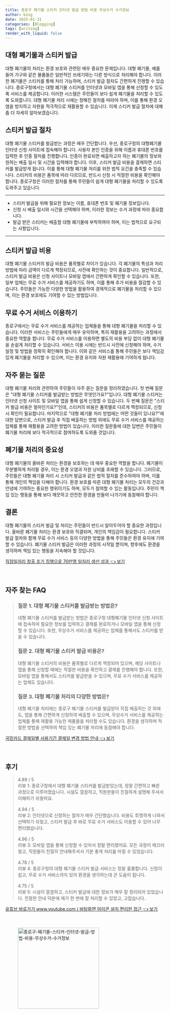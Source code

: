 ```yaml
---
title: 종로구 폐기물 스티커 인터넷 발급 방법 비용 무상수거 수거정보
author: bing
date: 2025-01-31
categories: [Blogging]
tags: [writing]
render_with_liquid: false
---
```



<h2 id='대형 폐기물과 스티커 발급'>대형 폐기물과 스티커 발급</h2>

<p>대형 폐기물의 처리는 환경 보호와 관련된 매우 중요한 문제입니다. 대형 폐기물, 예를 들어 가구와 같은 물품들은 일반적인 쓰레기와는 다른 방식으로 처리해야 합니다. 이러한 폐기물은 스티커를 통해 처리 가능하며, 스티커 발급 절차도 간편하게 진행할 수 있습니다. 종로구청에서는 대형 폐기물 스티커를 인터넷과 모바일 앱을 통해 신청할 수 있도록 서비스를 제공합니다. 이러한 시스템은 주민들이 보다 쉽게 폐기물을 처리할 수 있도록 도와줍니다. 대형 폐기물 처리 시에는 정해진 절차를 따라야 하며, 이를 통해 환경 오염을 방지하고 자원을 적극적으로 재활용할 수 있습니다. 이제 스티커 발급 절차에 대해 좀 더 자세히 알아보겠습니다.</p>

<h2 id='스티커 발급 절차'>스티커 발급 절차</h2>

<p>대형 폐기물 스티커를 발급받는 과정은 매우 간단합니다. 우선, 종로구청의 대형폐기물 인터넷 신청 사이트에 접속해야 합니다. 사용자 본인 인증을 위해 이름과 휴대폰 번호를 입력한 후 인증 절차를 진행합니다. 인증이 완료되면 배출하고자 하는 폐기물의 정보와 원하는 배출 일시 및 시간을 입력해야 합니다. 이후, 스티커 발급 비용을 결제하면 스티커를 발급받게 됩니다. 이를 통해 대형 폐기물 처리를 위한 법적 요건을 충족할 수 있습니다. 스티커의 비용은 품목에 따라 다르므로, 반드시 신청 시 적절한 비용을 확인해야 합니다. 종로구청은 이러한 절차를 통해 주민들이 쉽게 대형 폐기물을 처리할 수 있도록 도와주고 있습니다.</p>

<hr />

<ul>
    <li>스티커 발급을 위해 필요한 정보는 이름, 휴대폰 번호 및 폐기물 정보입니다.</li>
    <li>신청 시 배출 일시와 시간을 선택해야 하며, 이러한 정보는 수거 과정에 따라 중요합니다.</li>
    <li>발급 받은 스티커는 배출할 대형 폐기물에 부착하여야 하며, 이는 법적으로 요구되는 사항입니다.</li>
</ul>

<hr />

<h2 id='스티커 발급 비용'>스티커 발급 비용</h2>

<p>대형 폐기물 스티커의 발급 비용은 품목별로 차이가 있습니다. 각 폐기물의 특성과 처리 방법에 따라 금액이 다르게 책정되므로, 사전에 확인하는 것이 중요합니다. 일반적으로, 스티커 발급 비용은 신청 사이트나 모바일 앱에서 간편하게 확인할 수 있습니다. 또한, 일부 업체는 무료 수거 서비스를 제공하기도 하며, 이를 통해 추가 비용을 절감할 수 있습니다. 주민들은 가능한 다양한 방법을 활용하여 경제적으로 폐기물을 처리할 수 있으며, 이는 환경 보호에도 기여할 수 있는 방법입니다.</p>

<h2 id='무료 수거 서비스 이용하기'>무료 수거 서비스 이용하기</h2>

<p>종로구에서는 무료 수거 서비스를 제공하는 업체들을 통해 대형 폐기물을 처리할 수 있습니다. 이러한 서비스는 주민들에게 매우 유익하며, 특히 재활용을 고려하는 과정에서 중요한 역할을 합니다. 무료 수거 서비스를 이용하면 별도의 비용 부담 없이 대형 폐기물을 손쉽게 처리할 수 있습니다. 서비스 이용 시에는 반드시 사전에 신청해야 하며, 수거 일정 및 방법을 정확히 확인해야 합니다. 이와 같은 서비스를 통해 주민들은 보다 책임감 있게 폐기물을 처리할 수 있으며, 이는 환경 유지와 자원 재활용에 기여하게 됩니다.</p>

<h2 id='자주 묻는 질문'>자주 묻는 질문</h2>

<p>대형 폐기물 처리와 관련하여 주민들이 자주 묻는 질문을 정리하였습니다. 첫 번째 질문은 "대형 폐기물 스티커를 발급받는 방법은 무엇인가요?"입니다. 대형 폐기물 스티커는 인터넷 신청 사이트 및 모바일 앱을 통해 쉽게 신청할 수 있습니다. 두 번째 질문은 "스티커 발급 비용은 얼마인가요?"인데, 스티커의 비용은 품목별로 다르게 책정되므로, 신청 시 확인이 필요합니다. 마지막으로 "대형 폐기물 처리 방법에는 어떤 것들이 있나요?"에 대한 답변으로, 스티커 발급 후 직접 배출하는 방법 외에도 무료 수거 서비스를 제공하는 업체를 통해 재활용을 고려한 방법이 있습니다. 이러한 질문들에 대한 답변은 주민들이 폐기물 처리에 보다 적극적으로 참여하도록 도와줄 것입니다.</p>

<h2 id='폐기물 처리의 중요성'>폐기물 처리의 중요성</h2>

<p>대형 폐기물의 올바른 처리는 환경을 보호하는 데 매우 중요한 역할을 합니다. 폐기물이 무분별하게 처리될 경우, 이는 환경 오염과 자원 낭비를 초래할 수 있습니다. 그러므로, 주민들은 대형 폐기물 처리 시 스티커 발급과 같은 법적 절차를 준수하여야 하며, 이를 통해 개인의 책임을 다해야 합니다. 환경 보호를 따른 대형 폐기물 처리는 모두의 건강과 안녕에 기여하는 중요한 행위이기도 하며, 모두가 참여할 수 있는 활동입니다. 주민이 책임 있는 행동을 통해 보다 깨끗하고 안전한 환경을 만들어 나가기에 동참해야 합니다.</p>

<h2 id='결론'>결론</h2>

<p>대형 폐기물의 스티커 발급 및 처리는 주민들이 반드시 알아두어야 할 중요한 과정입니다. 올바른 폐기물 처리는 환경 보호와 직결되며, 개인의 책임감이 필요합니다. 스티커 발급 절차와 함께 무료 수거 서비스 등의 다양한 방법을 통해 주민들은 환경 유지에 기여할 수 있습니다. 폐기물 스티커 발급은 이러한 과정의 시작일 뿐이며, 향후에도 환경을 생각하며 책임 있는 행동을 지속해야 할 것입니다.</p>


<p><a class="click-button" title="직접일자리 창출 조기 집행으로 70만명 일자리 생산 성과" href="https://aptwhite.github.io/posts/%EC%A7%81%EC%A0%91%EC%9D%BC%EC%9E%90%EB%A6%AC-%EC%B0%BD%EC%B6%9C-%EC%A1%B0%EA%B8%B0-%EC%A7%91%ED%96%89%EC%9C%BC%EB%A1%9C-70%EB%A7%8C%EB%AA%85-%EC%9D%BC%EC%9E%90%EB%A6%AC-%EC%83%9D%EC%82%B0-%EC%84%B1%EA%B3%BC/" rel="dofollow">직접일자리 창출 조기 집행으로 70만명 일자리 생산 성과 👈 보기</a></p><br>
<h2 id='자주_찾는_FAQ'>자주 찾는 FAQ</h2>
<div itemscope="" itemtype="https://schema.org/FAQPage"> 
<blockquote> 
<div itemscope="" itemprop="mainEntity" itemtype="https://schema.org/Question"> 
<h3 itemprop="name">질문 1. 대형 폐기물 스티커를 발급받는 방법은?</h3> 
<div itemscope="" itemprop="acceptedAnswer" itemtype="https://schema.org/Answer"> 
<span itemprop="text"> 
<p>대형 폐기물 스티커를 발급받는 방법은 종로구청 대형폐기물 인터넷 신청 사이트에 접속하여 필요한 정보를 입력하고 결제를 완료하거나 모바일 앱을 통해 신청할 수 있습니다. 또한, 무상수거 서비스를 제공하는 업체를 통해서도 스티커를 받을 수 있습니다.</p> 
</span> 
</div> 
</div> 

<div itemscope="" itemprop="mainEntity" itemtype="https://schema.org/Question"> 
<h3 itemprop="name">질문 2. 대형 폐기물 스티커 발급 비용은?</h3> 
<div itemscope="" itemprop="acceptedAnswer" itemtype="https://schema.org/Answer"> 
<span itemprop="text"> 
<p>대형 폐기물 스티커의 비용은 품목별로 다르게 책정되어 있으며, 해당 사이트나 앱을 통해 신청할 때에는 적절한 비용을 확인하고 결제를 진행해야 합니다. 또한, 모바일 앱을 통해서도 스티커를 발급받을 수 있으며, 무료 수거 서비스를 제공하는 업체도 있습니다.</p> 
</span> 
</div> 
</div> 

<div itemscope="" itemprop="mainEntity" itemtype="https://schema.org/Question"> 
<h3 itemprop="name">질문 3. 대형 폐기물 처리의 다양한 방법은?</h3> 
<div itemscope="" itemprop="acceptedAnswer" itemtype="https://schema.org/Answer"> 
<span itemprop="text"> 
<p>대형 폐기물 처리에는 종로구 폐기물 스티커를 발급받아 직접 배출하는 것 외에도, 앱을 통해 간편하게 신청하여 배출할 수 있으며, 무상수거 서비스를 제공하는 업체를 통해 재활용 가능한 제품들을 처리할 수도 있습니다. 환경을 생각하며 적절한 방법을 선택하여 책임 있는 폐기물 처리에 동참해야 합니다.</p> 
</span> 
</div> 
</div> 
</blockquote> 
</div>
<p><a class="click-button" title="국민카드 결제일별 사용기간 결제일 변경 방법 안내" href="https://aptwhite.github.io/posts/%EA%B5%AD%EB%AF%BC%EC%B9%B4%EB%93%9C-%EA%B2%B0%EC%A0%9C%EC%9D%BC%EB%B3%84-%EC%82%AC%EC%9A%A9%EA%B8%B0%EA%B0%84-%EA%B2%B0%EC%A0%9C%EC%9D%BC-%EB%B3%80%EA%B2%BD-%EB%B0%A9%EB%B2%95-%EC%95%88%EB%82%B4/" rel="dofollow">국민카드 결제일별 사용기간 결제일 변경 방법 안내 👈 보기</a></p><br>
<h2 id='후기'>후기</h2>
<div itemscope itemtype="https://schema.org/Product">
  <blockquote>
  <div itemprop="review" itemscope itemtype="https://schema.org/Review">
      <div itemprop="reviewRating" itemscope itemtype="https://schema.org/Rating"> <span itemprop="ratingValue">4.89</span> / <span itemprop="bestRating">5</span> </div>
      <span itemprop="reviewBody">리뷰 1: 종로구청에서 대형 폐기물 스티커를 발급받았는데, 정말 간편하고 빠른 과정으로 이루어졌습니다. 시설도 깔끔하고, 직원분들이 친절하게 설명해 주셔서 이해하기 쉬웠어요.</span>
  </div>
  <br>
  <div itemprop="review" itemscope itemtype="https://schema.org/Review">
      <div itemprop="reviewRating" itemscope itemtype="https://schema.org/Rating"> <span itemprop="ratingValue">4.94</span> / <span itemprop="bestRating">5</span> </div>
      <span itemprop="reviewBody">리뷰 2: 인터넷으로 신청하는 절차가 매우 간단했습니다. 비용도 투명하게 나와서 선택하기 쉬웠고, 스티커 발급 후 바로 무료 수거 서비스도 이용할 수 있어 너무 편리했습니다.</span>
  </div>
  <br>
  <div itemprop="review" itemscope itemtype="https://schema.org/Review">
      <div itemprop="reviewRating" itemscope itemtype="https://schema.org/Rating"> <span itemprop="ratingValue">4.96</span> / <span itemprop="bestRating">5</span> </div>
      <span itemprop="reviewBody">리뷰 3: 모바일 앱을 통해 신청할 수 있어서 정말 편리했어요. 모든 과정이 매끄러웠고, 직원들이 친절히 안내해주셔서 기분 좋게 처리를 마칠 수 있었습니다.</span>
  </div>
  <br>
  <div itemprop="review" itemscope itemtype="https://schema.org/Review">
      <div itemprop="reviewRating" itemscope itemtype="https://schema.org/Rating"> <span itemprop="ratingValue">4.78</span> / <span itemprop="bestRating">5</span> </div>
      <span itemprop="reviewBody">리뷰 4: 종로구청의 대형 폐기물 스티커 발급 서비스는 정말 훌륭합니다. 신청이 쉽고, 무료 수거 서비스까지 있어 환경을 생각하는데 큰 도움이 됩니다.</span>
  </div>
  <br>
  <div itemprop="review" itemscope itemtype="https://schema.org/Review">
      <div itemprop="reviewRating" itemscope itemtype="https://schema.org/Rating"> <span itemprop="ratingValue">4.75</span> / <span itemprop="bestRating">5</span> </div>
      <span itemprop="reviewBody">리뷰 5: 시설이 깔끔하고, 스티커 발급에 대한 정보가 매우 잘 정리되어 있었습니다. 친절한 안내 덕분에 제가 한 번에 잘 처리할 수 있었고, 고맙습니다.</span>
  </div>
  </blockquote>
</div>
<p><a class="click-button" title="유튜브 바로가기 www.youtube.comㅣ바탕화면 아이콘 설치 편리한 접근" href="https://aptwhite.github.io/posts/%EC%9C%A0%ED%8A%9C%EB%B8%8C-%EB%B0%94%EB%A1%9C%EA%B0%80%EA%B8%B0-www.youtube.com%E3%85%A3%EB%B0%94%ED%83%95%ED%99%94%EB%A9%B4-%EC%95%84%EC%9D%B4%EC%BD%98-%EC%84%A4%EC%B9%98-%ED%8E%B8%EB%A6%AC%ED%95%9C-%EC%A0%91%EA%B7%BC/" rel="dofollow">유튜브 바로가기 www.youtube.comㅣ바탕화면 아이콘 설치 편리한 접근 👈 보기</a></p><br>
<figure class="image"><img src="https://aptwhite.github.io/assets/img/thumbnail/종로구-폐기물-스티커-인터넷-발급-방법-비용-무상수거-수거정보.webp" alt="종로구-폐기물-스티커-인터넷-발급-방법-비용-무상수거-수거정보" width="256" height="256"></figure>